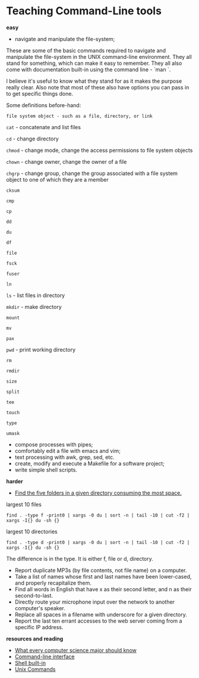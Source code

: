 Teaching Command-Line tools
===================

**easy**

- navigate and manipulate the file-system;

<p>These are some of the basic commands required to navigate and manipulate the file-system in the UNIX command-line environment. They all stand for something, which can make it easy to remember. They all also come with documentation built-in using the command line - `man <commandName>`. </p>

<p>I believe it's useful to know what they stand for as it makes the purpose really clear. Also note that most of these also have options you can pass in to get specific things done.</p>

<p>Some definitions before-hand:</p>

```
file system object - such as a file, directory, or link
```

`cat` - concatenate and list files

`cd` - change directory

`chmod` - change mode, change the access permissions to file system objects

`chown` - change owner, change the owner of a file

`chgrp` - change group, change the group associated with a file system object to one of which they are a member

`cksum` 

`cmp` 

`cp` 

`dd` 

`du` 

`df` 

`file` 

`fsck` 

`fuser` 

`ln` 

`ls` - list files in directory

`mkdir` - make directory

`mount` 

`mv` 

`pax` 

`pwd` - print working directory

`rm` 

`rmdir` 

`size` 

`split`

`tee`

`touch`

`type`

`umask`

- compose processes with pipes;
- comfortably edit a file with emacs and vim;
- text processing with awk, grep, sed, etc.
- create, modify and execute a Makefile for a software project;
- write simple shell scripts.

**harder**

- [Find the five folders in a given directory consuming the most space.](http://superuser.com/questions/9847/linux-utility-for-finding-the-largest-files-directories)

largest 10 files

```
find . -type f -print0 | xargs -0 du | sort -n | tail -10 | cut -f2 | xargs -I{} du -sh {}
```

largest 10 directories

```
find . -type d -print0 | xargs -0 du | sort -n | tail -10 | cut -f2 | xargs -I{} du -sh {}
```

The difference is in the type. It is either f, file or d, directory.

- Report duplicate MP3s (by file contents, not file name) on a computer.
- Take a list of names whose first and last names have been lower-cased, and properly recapitalize them.
- Find all words in English that have x as their second letter, and n as their second-to-last.
- Directly route your microphone input over the network to another computer's speaker.
- Replace all spaces in a filename with underscore for a given directory.
- Report the last ten errant accesses to the web server coming from a specific IP address.

**resources and reading**

- [What every computer science major should know](http://matt.might.net/articles/what-cs-majors-should-know)
- [Command-line interface](http://en.wikipedia.org/wiki/Command-line_interface)
- [Shell built-in](http://en.wikipedia.org/wiki/Shell_builtin)
- [Unix Commands](http://en.wikipedia.org/wiki/Template:Unix_commands)
